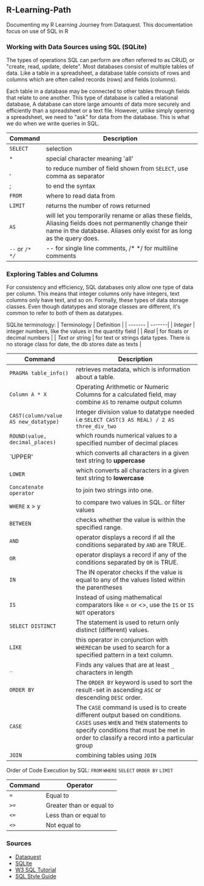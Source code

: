 ## R-Learning-Path
Documenting my R Learning Journey from Dataquest. This documentation focus on use of SQL in R


### Working with Data Sources using SQL (SQLite)
The types of operations SQL can perform are often referred to as CRUD, or "create, read, update, delete". Most databases consist of multiple tables of data. Like a table in a spreadsheet, a database table consists of rows and columns which are often called records (rows) and fields (columns). 

Each table in a database may be connected to other tables through fields that relate to one another. This type of database is called a relational database, A database can store large amounts of data more securely and efficiently than a spreadsheet or a text file. However, unlike simply opening a spreadsheet, we need to "ask" for data from the database. This is what we do when we write queries in SQL.

| Command | Description|
| ------- | ---------- |
| `SELECT`| selection |
| `*` | special character meaning 'all' |
|  , | to reduce number of field shown from `SELECT`, use comma as separator | 
| ; | to end the syntax |
| `FROM` | where to read data from |
| `LIMIT` | returns the number of rows returned |
| `AS` | will let you temporarily rename or alias these fields, Aliasing fields does not permanently change their name in the database. Aliases only exist for as long as the query does.  |
| `--` or `/* */` | -- for single line comments, /* */ for multiline comments |

### Exploring Tables and Columns

For consistency and efficiency, SQL databases only allow one type of data per column. This means that integer columns only have integers, text columns only have text, and so on. Formally, these types of data storage classes. Even though datatypes and storage classes are different, it's common to refer to both of them as datatypes.

SQLite terminology:
| Terminology | Definition |
| ------- | -------|
| _Integer_ | integer numbers, like the values in the quantity field |
| _Real_ | for floats or decimal numbers |
| _Text_ or string | for text or strings data types. There is no storage class for date, the db stores date as texts |  

| Command | Description|
| ------- | ---------- |
| `PRAGMA table_info()`|  retrieves metadata, which is information about a table. |
| `Column A * X` | Operating Arithmetic or Numeric Columns for a calculated field, may combine `AS` to rename output column |
| `CAST(column/value AS new_datatype)` | Integer division value to datatype needed i.e `SELECT CAST(3 AS REAL) / 2 AS three_div_two` | 
| `ROUND(value, decimal_places)` | which rounds numerical values to a specified number of decimal places |
| `UPPER' | which converts all characters in a given text string to **uppercase** |
| `LOWER` | which converts all characters in a given text string to **lowercase** |
| `Concatenate operator` |  to join two strings into one. |
| `WHERE` x > y | to compare two values in SQL. or filter values |
| `BETWEEN` | checks whether the value is within the specified range. |
| `AND` | operator displays a record if all the conditions separated by `AND` are TRUE. |
| `OR` |  operator displays a record if any of the conditions separated by `OR` is TRUE.| 
| `IN` | The IN operator checks if the value is equal to any of the values listed within the parentheses |
| `IS` | Instead of using mathematical comparators like = or <>, use the `IS` or `IS NOT` operators |
| `SELECT DISTINCT` | The statement is used to return only distinct (different) values. |
| `LIKE` | this operator in conjunction with `WHERE`can be used to search for a specified pattern in a text column. |
| `_` | 	Finds any values that are at least `_` characters in length |
| `ORDER BY` | The `ORDER BY` keyword is used to sort the result-set in ascending `ASC` or descending `DESC` order. |
| `CASE` | The `CASE` command is used is to create different output based on conditions. `CASES` uses `WHEN` and `THEN` statements to specify conditions that must be met in order to classify a record into a particular group |
| `JOIN` | combining tables using `JOIN` |


 Order of Code Execution by SQL: `FROM` `WHERE` `SELECT` `ORDER BY` `LIMIT`
 
| Command | Operator|
| ------- | ---------- |
| `=` |	 Equal to |
| `>=` |	Greater than or equal to |
| `<=` |	Less than or equal to |
| `<>`	| Not equal to |

### Sources

- [Dataquest](https://app.dataquest.io/)
- [SQLite](https://www.sqlite.org/pragma.html#pragma_table_info:~:text=PRAGMA%20schema.table_info(table%2Dname)%3B)
- [W3 SQL Tutorial](https://www.w3schools.com/sql/default.asp)
- [SQL Style Guide](https://www.sqlstyle.guide/)
